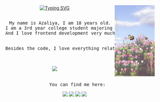 <div align="center">
<img src="https://github.com/mewkfeli/mewkfeli/blob/1b335e90041c74e1d5fbea91fcaf89a44ec1e0b4/minecraft.jpg" width="25%" align="right" />
<a href="https://git.io/typing-svg"><img src="https://readme-typing-svg.demolab.com?font=Fira+Code&duration=4000&pause=1000&color=FFA8AF&center=true&width=435&lines=Hellooo!!!+%EF%BD%A5%EF%BE%9F%EF%BD%A5(%EF%BD%A1%3E%CF%89%3C%EF%BD%A1)%EF%BD%A5%EF%BE%9F%EF%BD%A5" alt="Typing SVG" /></a>
<br><br>
<pre>
    My name is Azaliya, I am 18 years old.
    I am a 3rd year college student majoring in Information Systems and Programming
    And I love frontend development very much!
    <br>
    Besides the code, I love everything related to beauty and self-development!
</pre>
<br><br>
<img src="https://raw.githubusercontent.com/innng/innng/master/assets/kyubey.gif" height="40" />
<br><br>

<pre>
  You can find me here:
</pre>
[![](https://img.shields.io/badge/linkedin-0a66c2)](http://linkedin.com/in/ingridrosselis)
[![](https://img.shields.io/badge/mastodon-6364ff)](https://tech.lgbt/@innng)
[![](https://img.shields.io/badge/osu!-ff66ab)](https://osu.ppy.sh/users/4606212)
[![](https://img.shields.io/badge/enka.network-69899c)](https://enka.network/u/Inng/1A4HU1/10000069/1985924/)
</div>
